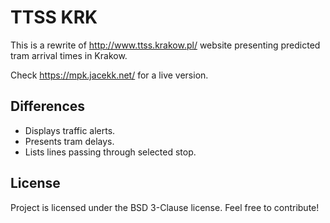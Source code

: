 # TTSS KRK

This is a rewrite of http://www.ttss.krakow.pl/ website
presenting predicted tram arrival times in Krakow.

Check https://mpk.jacekk.net/ for a live version.

## Differences

* Displays traffic alerts.
* Presents tram delays.
* Lists lines passing through selected stop.

## License

Project is licensed under the BSD 3-Clause license.
Feel free to contribute!
